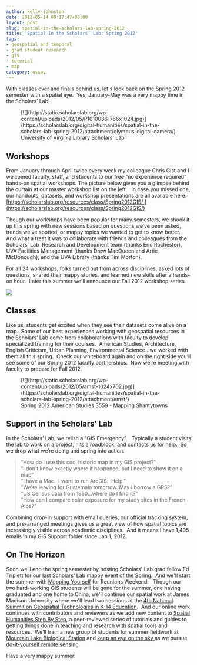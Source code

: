 ```yaml
---
author: kelly-johnston
date: 2012-05-14 09:17:47+00:00
layout: post
slug: spatial-in-the-scholars-lab-spring-2012
title: 'Spatial In the Scholars’ Lab: Spring 2012'
tags:
- geospatial and temporal
- grad student research
- gis
- tutorial
- map
category: essay
---
```


With classes over and finals behind us, let's look back on the Spring 2012 semester with a spatial eye.  Yes, January-May was a very mappy time in the Scholars’ Lab!

<figure>
  [![](http://static.scholarslab.org/wp-content/uploads/2012/05/P1010036-766x1024.jpg)](https://scholarslab.org/digital-humanities/spatial-in-the-scholars-lab-spring-2012/attachment/olympus-digital-camera/)
  <figcaption>
University of Virginia Library Scholars' Lab
</figcaption>

</figure>


## Workshops


From January through April twice every week my colleague Chris Gist and I welcomed faculty, staff, and students to our free “no experience required” hands-on spatial workshops. The picture below gives you a glimpse behind the curtain at our master workshop list on the left.   In case you missed one, our handouts, datasets, and workshop presentations are all available here: [https://scholarslab.org/resources/class/Spring2012GIS/ ](https://scholarslab.org/resources/class/Spring2012GIS/)

Though our workshops have been popular for many semesters, we shook it up this spring with new sessions based on questions we’ve been asked, trends we’ve spotted, or mappy topics we wanted to get to know better.  And what a treat it was to collaborate with friends and colleagues from the Scholars’ Lab  Research and Development team (thanks Eric Rochester), UVA Facilities Management (thanks Drew MacQueen and Artie McDonough), and the UVA Library (thanks Tim Morton).

For all 24 workshops, folks turned out from across disciplines, asked lots of questions, shared their mappy stories, and learned new skills after a hands-on hour.  Later this summer we'll announce our Fall 2012 workshop series.

[![](http://static.scholarslab.org/wp-content/uploads/2012/05/IMG_9164-1024x768.jpg)](https://scholarslab.org/digital-humanities/spatial-in-the-scholars-lab-spring-2012/attachment/img_9164/)


## Classes


Like us, students get excited when they see their datasets come alive on a map.  Some of our best experiences working with geospatial resources in the Scholars’ Lab come from collaborations with faculty to develop specialized training for their courses.  American Studies, Architecture, English Criticism, Urban Planning, Environmental Science…we worked with them all this spring.  Check our whiteboard again and on the right side you’ll see some of our Spring 2012 faculty partnerships.  Now we’re meeting with faculty to prepare for Fall 2012.

<figure>
  [![](http://static.scholarslab.org/wp-content/uploads/2012/05/amst-1024x702.jpg)](https://scholarslab.org/digital-humanities/spatial-in-the-scholars-lab-spring-2012/attachment/amst/)
  <figcaption>
Spring 2012 American Studies 3559 - Mapping Shantytowns
</figcaption>

</figure>


## Support in the Scholars’ Lab


In the Scholars’ Lab, we relish a “GIS Emergency”.   Typically a student visits the lab to work on a project, hits a roadblock, and contacts us for help.  So we drop what we’re doing and spring into action.


> “How do I use this cool historic map in my GIS project?"<br>
“I don't know exactly where it happened, but I need to show it on a map”<br>
"I have a Mac.  I want to run ArcGIS.  Help."<br>
"We're leaving for Guatemala tomorrow. May I borrow a GPS?"<br>
“US Census data from 1950…where do I find it?”<br>
"How can I compare solar exposure for my study sites in the French Alps?"<br>


Combining drop-in support with email queries, our official tracking system, and pre-arranged meetings gives us a great view of how spatial topics are increasingly visible across academic disciplines.  And it means I have 1,495 emails in my GIS Support folder since Jan 1, 2012.


## On The Horizon


Soon we’ll end the spring semester by hosting Scholars' Lab grad fellow Ed Triplett for our [last Scholars’ Lab mappy event of the Spring](http://www2.scholarslab.org/about/events.html).  And we'll start the summer with [Mapping Yourself](http://alumni.virginia.edu/events-reunions/reunions/class-reunions/events/) for Reunions Weekend.   Though our two hard-working GIS students will be gone for the summer, one having graduated and one home to China, we'll continue our spatial work at James Madison University where we'll lead two sessions at the [4th National Summit on Geospatial Technologies in K-14 Education](http://www.isat.jmu.edu/stem/workshop12.html).  And our online work continues with contributors and reviewers as we add new content to [Spatial Humanities Step By Step](http://spatial.scholarslab.org/), a peer-reviewed series of tutorials and guides to getting things done in teaching and research with spatial tools and resources.  We’ll train a new group of students for summer fieldwork at [Mountain Lake Biological Station](http://www.mlbs.virginia.edu/) and [keep an eye on the sky ](https://scholarslab.org/geospatial-and-temporal/diy-aerial-photography/)as we pursue [do-it-yourself remote sensing](https://scholarslab.org/geospatial-and-temporal/update-diy-aerial-photography/).

Have a very mappy summer!
